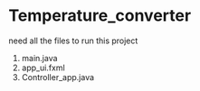 # Temperature_converter
need all the files to run this project 
1. main.java
2. app_ui.fxml
3. Controller_app.java
